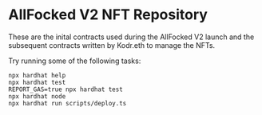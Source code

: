 # AllFocked V2 NFT Repository

These are the inital contracts used during the AllFocked V2 launch and the subsequent contracts written by 
Kodr.eth to manage the NFTs.

Try running some of the following tasks:

```shell
npx hardhat help
npx hardhat test
REPORT_GAS=true npx hardhat test
npx hardhat node
npx hardhat run scripts/deploy.ts
```
